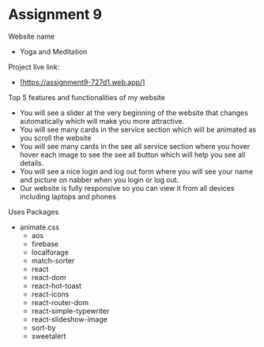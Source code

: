 # Assignment 9

Website name
- Yoga and Meditation

Project live link:
- [https://assignment9-727d1.web.app/]

Top 5 features and functionalities of my website

- You will see a slider at the very beginning of the website that changes automatically which will make you more attractive.
- You will see many cards in the service section which will be animated as you scroll the website
- You will see many cards in the see all service section where you hover hover each image to see the see all button which will help you see all details.
- You will see a nice login and log out form where you will see your name and picture on nabber when you login or log out.
- Our website is fully responsive so you can view it from all devices including laptops and phones


Uses Packages
- animate.css
    - aos
    - firebase
    - localforage
    - match-sorter
    - react
    - react-dom
    - react-hot-toast
    - react-icons
    - react-router-dom
    - react-simple-typewriter
    - react-slideshow-image
    - sort-by
    - sweetalert


